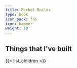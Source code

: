 ```yaml
---
title: Rocket Builds
type: book
icon_pack: fas
icon: hammer
weight: 10
---
```


## Things that I've built

{{< list_children >}}
